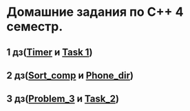 # Домашние задания по C++ 4 семестр.
## 1 дз([Timer](https://github.com/Alexey-Safronov/infa_2022_safronov/blob/main/Timer.cpp) и [Task 1](https://github.com/Alexey-Safronov/infa_2022_safronov/blob/main/Task%201.md))
## 2 дз([Sort_comp](https://github.com/Alexey-Safronov/infa_2022_safronov/blob/main/Sorts_comp.cpp) и [Phone_dir](https://github.com/Alexey-Safronov/infa_2022_safronov/blob/main/Phone_dir.cpp))
## 3 дз([Problem_3](https://github.com/Alexey-Safronov/infa_2022_safronov/blob/main/Problem_3.cpp) и [Task_2](https://github.com/Alexey-Safronov/infa_2022_safronov/blob/main/Task_2.md))
